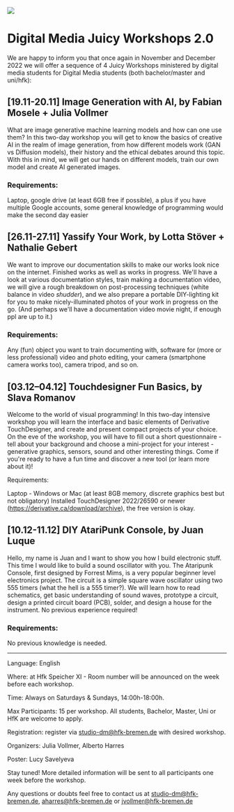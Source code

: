 ![](Juicy_Workshops_2_Poster_A2_small.png)

# Digital Media Juicy Workshops 2.0

We are happy to inform you that once again in November and December 2022 we will offer a sequence of 4 Juicy Workshops ministered by digital media students for Digital Media students (both bachelor/master and uni/hfk):

## [19.11-20.11] Image Generation with AI, by Fabian Mosele + Julia Vollmer

What are image generative machine learning models and how can one use them? In this two-day workshop you will get to know the basics of creative AI in the realm of image generation, from how different models work (GAN vs Diffusion models), their history and the ethical debates around this topic. With this in mind, we will get our hands on different models, train our own model and create AI generated images.

### Requirements:

Laptop, google drive (at least 6GB free if possible), a plus if you have multiple Google accounts, some general knowledge of programming would make the second day easier

## [26.11-27.11] Yassify Your Work, by Lotta Stöver + Nathalie Gebert

We want to improve our documentation skills to make our works look nice on the internet. Finished works as well as works in progress. We'll have a look at various documentation styles, train making a documentation video, we will give a rough breakdown on post-processing techniques (white balance in video *shudder*), and we also prepare a portable DIY-lighting kit for you to make nicely-illuminated photos of your work in progress on the go. (And perhaps we'll have a documentation video movie night, if enough ppl are up to it.)

### Requirements:

Any (fun) object you want to train documenting with, software for (more or less professional) video and photo editing, your camera (smartphone camera works too), camera tripod, and so on.

## [03.12–04.12] Touchdesigner Fun Basics, by Slava Romanov

Welcome to the world of visual programming! In this two-day intensive workshop you will learn the interface and basic elements of Derivative TouchDesigner, and create and present compact projects of your choice. On the eve of the workshop, you will have to fill out a short questionnaire - tell about your background and choose a mini-project for your interest - generative graphics, sensors, sound and other interesting things. Come if you're ready to have a fun time and discover a new tool (or learn more about it)!

Requirements:

Laptop - Windows or Mac (at least 8GB memory, discrete graphics best but not obligatory) Installed TouchDesigner 2022/26590 or newer (https://derivative.ca/download/archive), the free version is okay.

## [10.12-11.12] DIY AtariPunk Console, by Juan Luque

Hello, my name is Juan and I want to show you how I build electronic stuff. This time I would like to build a sound oscillator with you. The Ataripunk Console, first designed by Forrest Mims, is a very popular beginner level electronics project. The circuit is a simple square wave oscillator using two 555 timers (what the hell is a 555 timer?). We will learn how to read schematics, get basic understanding of sound waves, prototype a circuit, design a printed circuit board (PCB), solder, and design a house for the instrument. No previous experience required!

### Requirements:

No previous knowledge is needed.

------------------

Language: English

Where: at Hfk Speicher XI - Room number will be announced on the week before each workshop.

Time: Always on Saturdays & Sundays, 14:00h-18:00h.

Max Participants: 15 per workshop. All students, Bachelor, Master, Uni or HfK are welcome to apply.

Registration: register via studio-dm@hfk-bremen.de with desired workshop.

Organizers: Julia Vollmer, Alberto Harres

Poster: Lucy Savelyeva

Stay tuned! More detailed information will be sent to all participants one week before the workshop.

Any questions or doubts feel free to contact us at studio-dm@hfk-bremen.de, aharres@hfk-bremen.de or jvollmer@hfk-bremen.de
